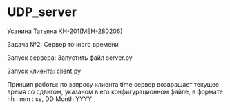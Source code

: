 # UDP_server
Усанина Татьяна КН-201(МЕН-280206)

Задача №2: Сервер точного времени

Запуск сервера: Запустить файл server.py

Запуск клиента: client.py

Принцип работы: по запросу клиента time сервер возвращает текущее время со сдвигом, указаном в его конфигурационном файле, в формате hh : mm : ss, DD Month YYYY
